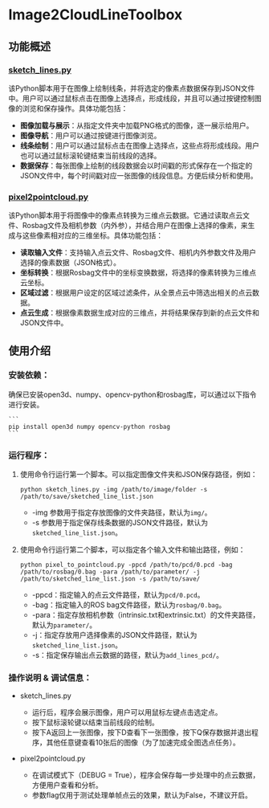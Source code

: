 # Image2CloudLineToolbox

## 功能概述

### [sketch_lines.py](./sketch_lines.py)

该Python脚本用于在图像上绘制线条，并将选定的像素点数据保存到JSON文件中。用户可以通过鼠标点击在图像上选择点，形成线段，并且可以通过按键控制图像的浏览和保存操作。具体功能包括：

- __图像加载与展示__：从指定文件夹中加载PNG格式的图像，逐一展示给用户。
- __图像导航__：用户可以通过按键进行图像浏览。
- __线条绘制__：用户可以通过鼠标点击在图像上选择点，这些点将形成线段。用户也可以通过鼠标滚轮键结束当前线段的选择。
- __数据保存__：每张图像上绘制的线段数据会以时间戳的形式保存在一个指定的JSON文件中，每个时间戳对应一张图像的线段信息。方便后续分析和使用。

### [pixel2pointcloud.py](./pixel2pointcloud.py)

该Python脚本用于将图像中的像素点转换为三维点云数据。它通过读取点云文件、Rosbag文件及相机参数（内外参），并结合用户在图像上选择的像素，来生成与这些像素相对应的三维坐标。具体功能包括：

- __读取输入文件__：支持输入点云文件、Rosbag文件、相机内外参数文件及用户选择的像素数据（JSON格式）。
- __坐标转换__：根据Rosbag文件中的坐标变换数据，将选择的像素转换为三维点云坐标。
- __区域过滤__：根据用户设定的区域过滤条件，从全景点云中筛选出相关的点云数据。
- __点云生成__：根据像素数据生成对应的三维点，并将结果保存到新的点云文件和JSON文件中。

## 使用介绍

### 安装依赖：

确保已安装open3d、numpy、opencv-python和rosbag库，可以通过以下指令进行安装。

    ```
    pip install open3d numpy opencv-python rosbag
    ```

### 运行程序：

1. 使用命令行运行第一个脚本。可以指定图像文件夹和JSON保存路径，例如：

    ```
    python sketch_lines.py -img /path/to/image/folder -s /path/to/save/sketched_line_list.json
    ```
    
    - -img 参数用于指定存放图像的文件夹路径，默认为`img/`。
    - -s 参数用于指定保存线条数据的JSON文件路径，默认为`sketched_line_list.json`。

2. 使用命令行运行第二个脚本，可以指定各个输入文件和输出路径，例如：

    ```
    python pixel_to_pointcloud.py -ppcd /path/to/pcd/0.pcd -bag /path/to/rosbag/0.bag -para /path/to/parameter/ -j /path/to/sketched_line_list.json -s /path/to/save/
    ```

    - -ppcd：指定输入的点云文件路径，默认为`pcd/0.pcd`。
    - -bag：指定输入的ROS bag文件路径，默认为`rosbag/0.bag`。
    - -para：指定存放相机参数（intrinsic.txt和extrinsic.txt）的文件夹路径，默认为`parameter/`。
    - -j：指定存放用户选择像素的JSON文件路径，默认为`sketched_line_list.json`。
    - -s：指定保存输出点云数据的路径，默认为`add_lines_pcd/`。


### 操作说明 & 调试信息：

- sketch_lines.py
    - 运行后，程序会展示图像，用户可以用鼠标左键点击选定点。
    - 按下鼠标滚轮键以结束当前线段的绘制。
    - 按下A返回上一张图像，按下D查看下一张图像，按下Q保存数据并退出程序，其他任意键查看10张后的图像（为了加速完成全图选点任务）。

- pixel2pointcloud.py
    - 在调试模式下（DEBUG = True），程序会保存每一步处理中的点云数据，方便用户查看和分析。
    - 参数flag仅用于测试处理单帧点云的效果，默认为False，不建议开启。
